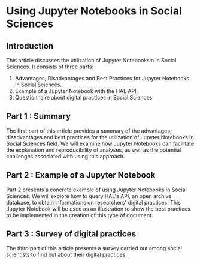 # Using Jupyter Notebooks in Social Sciences

## Introduction

This article discusses the utilization of Jupyter Notebooksin in Social Sciences. It consists of three parts:

1. Advantages, Disadvantages and Best Practices for Jupyter Notebooks in Social Sciences.
2. Example of a Jupyter Notebook with the HAL API.
3. Questionnaire about digital practices in Social Sciences.

## Part 1 : Summary

The first part of this article provides a summary of the advantages, disadvantages and best practices for the utilization of Jupyter Notebooks in Social Sciences field. We will examine how Jupyter Notebooks can facilitate the explanation and reproducibility of analyses, as well as the potential challenges associated with using this approach.

## Part 2 : Example of a Jupyter Notebook

Part 2 presents a concrete example of using Jupyter Notebooks in Social Sciences. We will explore how to query HAL's API, an open archive database, to obtain informations on researchers' digital practices. This Jupyter Notebook will be used as an illustration to show the best practices to be implemented in the creation of this type of document.

## Part 3 : Survey of digital practices

The third part of this article presents a survey carried out among social scientists to find out about their digital practices.